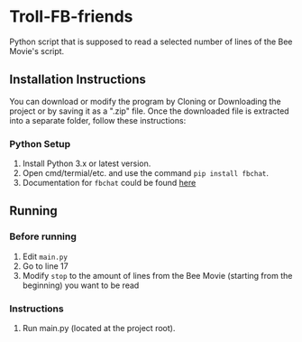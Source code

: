 # Troll-FB-friends
Python script that is supposed to read a selected number of lines of the Bee Movie's script.

## Installation Instructions
You can download or modify the program by Cloning or Downloading the project or by saving it as a ".zip" file.
Once the downloaded file is extracted into a separate folder, follow these instructions:

### Python Setup
1. Install Python 3.x or latest version.
2. Open cmd/termial/etc. and use the command `pip install fbchat`.
3. Documentation for `fbchat` could be found [here](https://fbchat.readthedocs.io)


## Running
### Before running
1. Edit `main.py`
2. Go to line 17
3. Modify `stop` to the amount of lines from the Bee Movie (starting from the beginning) you want to be read

### Instructions
1. Run main.py (located at the project root).
